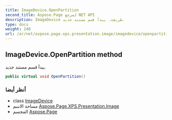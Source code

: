 ```yaml
---
title: ImageDevice.OpenPartition
second_title: Aspose.Page لمرجع NET API
description: ImageDevice طريقة. يبدأ قسم مستند جديد.
type: docs
weight: 240
url: /ar/net/aspose.page.xps.presentation.image/imagedevice/openpartition/
---
```

## ImageDevice.OpenPartition method

يبدأ قسم مستند جديد.

```csharp
public virtual void OpenPartition()
```

### أنظر أيضا

* class [ImageDevice](../)
* مساحة الاسم [Aspose.Page.XPS.Presentation.Image](../../imagedevice/)
* المجسم [Aspose.Page](../../../)


